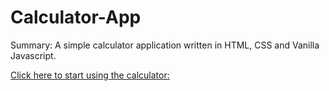 # Calculator-App

Summary:
A simple calculator application written in HTML, CSS and Vanilla Javascript.

[Click here to start using the calculator:](https://ratzushca.github.io/Calculator-App/)
